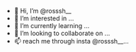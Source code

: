 - 👋 Hi, I’m @rosssh__
- 👀 I’m interested in ...
- 🌱 I’m currently learning ...
- 💞️ I’m looking to collaborate on ...
- 📫 reach me through insta @rosssh__...

<!---
rossshh/rossshh is a ✨ special ✨ repository because its `README.md` (this file) appears on your GitHub profile.
You can click the Preview link to take a look at your changes.
--->
